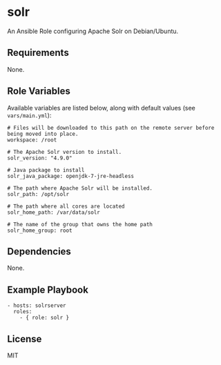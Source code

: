 solr
====

An Ansible Role configuring Apache Solr on Debian/Ubuntu.


Requirements
------------

None.


Role Variables
--------------

Available variables are listed below, along with default values (see `vars/main.yml`):

    # Files will be downloaded to this path on the remote server before being moved into place.
    workspace: /root

    # The Apache Solr version to install.
    solr_version: "4.9.0"

    # Java package to install
    solr_java_package: openjdk-7-jre-headless

    # The path where Apache Solr will be installed.
    solr_path: /opt/solr

    # The path where all cores are located
    solr_home_path: /var/data/solr 

    # The name of the group that owns the home path
    solr_home_group: root


Dependencies
------------

None.


Example Playbook
----------------

    - hosts: solrserver
      roles:
        - { role: solr }


License
-------

MIT
